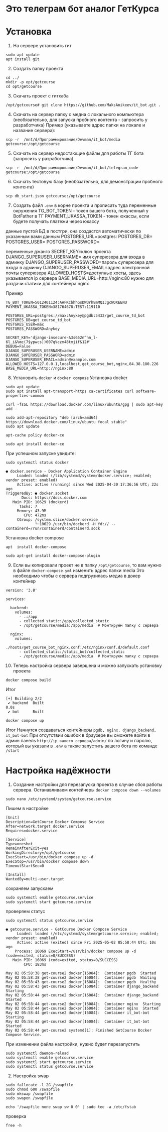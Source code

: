 # Это телеграм бот аналог ГетКурса

# Установка
1. На сервере установить гит
~~~pycon
sudo apt update
apt install git
~~~
2. Создать папку проекта
~~~pycon
cd ../
mkdir -p opt/getcourse
cd opt/getcourse
~~~
3. Скачать проект с гитхаба
~~~pycon
/opt/getcourse# git clone https://github.com/MaksAnikeev/it_bot.git .
~~~
4. Скачать на сервер папку с медиа с локального компьютера (необязательно, для запуска пробного контента - запросить у разработчика)
Пример (указываете адрес папки на локале и название сервера):
~~~pycon
scp -r  /mnt/d/Программирование/Devman/it_bot/media getcourse:/opt/getcourse
~~~
5. Скачать на сервер недостающие файлы для работы ТГ бота (запросить у разработчика)
~~~pycon
scp -r  /mnt/d/Программирование/Devman/it_bot/telegram_code getcourse:/opt/getcourse
~~~
6. Скачать тестовую базу (необязательно, для демонстрации пробного контента)
~~~pycon
scp db_start.json getcourse:/opt/getcourse
~~~
7. Создать файл `.env` в корне проекта и прописать туда переменные окружения
TG_BOT_TOKEN - токен вашего бота, полученный у BotFather в ТГ
PAYMENT_UKASSA_TOKEN - токен юкассы, если будете получать платежи через юкассу

данные пустой БД в постгри, она создастся автоматически по указанным вами данным
POSTGRES_URL=postgres:
POSTGRES_DB=
POSTGRES_USER=
POSTGRES_PASSWORD=

переменные джанго
SECRET_KEY=ключ проекта
DJANGO_SUPERUSER_USERNAME= имя суперюзера для входа в админку
DJANGO_SUPERUSER_PASSWORD=пароль суперюзера для входа в админку
DJANGO_SUPERUSER_EMAIL=адрес электронной почты суперюзера
ALLOWED_HOSTS=доступные хосты, здесь указывается ip сервера
BASE_MEDIA_URL=http://nginx:80 нужно для раздачи статики для контейнера nginx

Пример
~~~pycon
TG_BOT_TOKEN=5012401124:AAFKCbhhGsDW3rh8mMQIJgcWOXEENU
PAYMENT_UKASSA_TOKEN=381764678:TEST:119110

POSTGRES_URL=postgres://max:Anykey@pgdb:5432/get_course_td_bot
POSTGRES_DB=get_course_td_bot
POSTGRES_USER=max
POSTGRES_PASSWORD=Anykey

SECRET_KEY='django-insecure-&3s652n^nn_l-6l_i&%mc(7$ypwcs))007q%czm48tmjif&12#'
DEBUG=False
DJANGO_SUPERUSER_USERNAME=admin
DJANGO_SUPERUSER_PASSWORD=admin
DJANGO_SUPERUSER_EMAIL=admin@example.com
ALLOWED_HOSTS=127.0.0.1,localhost,get_course_bot,nginx,84.38.180.226
BASE_MEDIA_URL=http://nginx:80
~~~
8. Установить `docker` и `docker compose`
Установка docker
~~~pycon
sudo apt update
sudo apt install apt-transport-https ca-certificates curl software-properties-common

curl -fsSL https://download.docker.com/linux/ubuntu/gpg | sudo apt-key add -

sudo add-apt-repository "deb [arch=amd64] https://download.docker.com/linux/ubuntu focal stable"
sudo apt update

apt-cache policy docker-ce

sudo apt install docker-ce
~~~
При успешном запуске увидите:
~~~pycon
sudo systemctl status docker

● docker.service - Docker Application Container Engine
     Loaded: loaded (/lib/systemd/system/docker.service; enabled; vendor preset: enabled)
     Active: active (running) since Wed 2025-04-30 17:36:56 UTC; 22s ago
TriggeredBy: ● docker.socket
       Docs: https://docs.docker.com
   Main PID: 10629 (dockerd)
      Tasks: 7
     Memory: 43.9M
        CPU: 472ms
     CGroup: /system.slice/docker.service
             └─10629 /usr/bin/dockerd -H fd:// --containerd=/run/containerd/containerd.sock
~~~
Установка docker compose
~~~pycon
apt  install docker-compose

sudo apt-get install docker-compose-plugin
~~~

9. Если вы копировали проект не в папку `/opt/getcourse`, то вам нужно в файле `docker-compose.yml` изменить адрес папки media
Это необходимо чтобы с сервера подгрузилась медиа в докер контейнер
~~~pycon
version: '3.8'

services:
  
  backend:
    volumes:
      - .:/app
      - collected_static:/app/collected_static
      - /opt/getcourse/media:/app/media  # Монтируем папку с сервера

  nginx:
    volumes:
      - ./hosts/get_course_bot_nginx.conf:/etc/nginx/conf.d/default.conf
      - collected_static:/static_bot/collected_static
      - /opt/getcourse/media:/app/media  # Монтируем папку с сервера
~~~

10. Теперь настройка сервера завершена и можно запускать установку проекта
~~~pycon
docker compose build
~~~
Итог
~~~pycon
[+] Building 2/2
 ✔ backend  Built                                                                                      0.0s
 ✔ bot      Built   
~~~

~~~pycon
docker compose up
~~~
Итог
Начнутся создаваться контейнеры `pgdb, nginx, django_backend, it_bot-bot`
При отсутствии ошибок в браузере вы сможете войти в админ панель
`http://ip вашего сервера/admin/` по логину и паролю, который вы указали в `.env`
а также запустить вашего бота по команде `/start`

# Настройка надёжности
1. Создание настройки для перезапуска проекта в случае сбоя работы сервера.
Останавливаем контейнеры `docker compose down --volumes`
~~~pycon
sudo nano /etc/systemd/system/getcourse.service
~~~
Пишем в настройке
~~~pycon
[Unit]
Description=GetCourse Docker Compose Service
After=network.target docker.service
Requires=docker.service

[Service]
Type=oneshot
RemainAfterExit=yes
WorkingDirectory=/opt/getcourse
ExecStart=/usr/bin/docker compose up -d
ExecStop=/usr/bin/docker compose down
TimeoutStartSec=0

[Install]
WantedBy=multi-user.target
~~~
сохраняем запускаем
~~~pycon
sudo systemctl enable getcourse.service
sudo systemctl start getcourse.service
~~~
проверяем статус
~~~pycon
sudo systemctl status getcourse.service

● getcourse.service - GetCourse Docker Compose Service
     Loaded: loaded (/etc/systemd/system/getcourse.service; enabled; vendor preset: enabled)
     Active: active (exited) since Fri 2025-05-02 05:58:44 UTC; 10s ago
    Process: 16069 ExecStart=/usr/bin/docker compose up -d (code=exited, status=0/SUCCESS)
   Main PID: 16069 (code=exited, status=0/SUCCESS)
        CPU: 183ms

May 02 05:58:38 get-course2 docker[16084]:  Container pgdb  Started
May 02 05:58:38 get-course2 docker[16084]:  Container pgdb  Waiting
May 02 05:58:43 get-course2 docker[16084]:  Container pgdb  Healthy
May 02 05:58:43 get-course2 docker[16084]:  Container django_backend  Starting
May 02 05:58:44 get-course2 docker[16084]:  Container django_backend  Started
May 02 05:58:44 get-course2 docker[16084]:  Container nginx  Starting
May 02 05:58:44 get-course2 docker[16084]:  Container nginx  Started
May 02 05:58:44 get-course2 docker[16084]:  Container it_bot-bot  Starting
May 02 05:58:44 get-course2 docker[16084]:  Container it_bot-bot  Started
May 02 05:58:44 get-course2 systemd[1]: Finished GetCourse Docker Compose Service.
~~~

При изменении файла настройки, нужно будет перезапустить
~~~pycon
sudo systemctl daemon-reload
sudo systemctl enable getcourse.service
sudo systemctl start getcourse.service
sudo systemctl status getcourse.service
~~~

2. Настройка swap
~~~pycon
sudo fallocate -l 2G /swapfile
sudo chmod 600 /swapfile
sudo mkswap /swapfile
sudo swapon /swapfile

echo '/swapfile none swap sw 0 0' | sudo tee -a /etc/fstab
~~~
проверка
~~~pycon
free -h
~~~